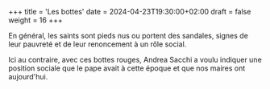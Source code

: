 +++
title = 'Les bottes'
date = 2024-04-23T19:30:00+02:00
draft = false
weight = 16
+++

En général, les saints sont pieds nus ou portent des sandales, signes de leur pauvreté et de leur renoncement à un rôle social. 

Ici au contraire, avec ces bottes rouges, Andrea Sacchi a voulu indiquer une position sociale que le pape avait à cette époque et que nos maires ont  aujourd'hui.